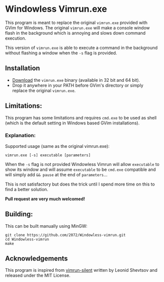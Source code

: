 # Windowless Vimrun.exe

This program is meant to replace the original `vimrun.exe` provided with GVim for Windows.
The original `vimrun.exe` will make a console window flash in the background
which is annoying and slows down command execution.

This version of `vimrun.exe` is able to execute a command in the background without
flashing a window when the `-s` flag is provided.

## Installation

- [Download](https://github.com/2072/Windowless-vimrun/releases) the `vimrun.exe` binary (available in 32 bit and 64 bit).
- Drop it anywhere in your PATH before GVim's directory or simply replace the original `vimrun.exe`.

## Limitations:

This program has some limitations and requires `cmd.exe` to be used as shell
(which is the default setting in Windows based GVim installations).

### Explanation:

Supported usage (same as the original vimrun.exe):

    vimrun.exe [-s] executable [parameters]


When the `-s` flag is not provided Windowless Vimrun will allow
`executable` to show its window and will assume `executable` to be
`cmd.exe` compatible and will simply add `&& pause` at the end of `parameters`...

This is not satisfactory but does the trick until I spend more time on this to
find a better solution.

**Pull request are very much welcomed!**

## Building:

This can be built manually using MinGW:

    git clone https://github.com/2072/Windowless-vimrun.git
    cd Windowless-vimrun
    make


## Acknowledgements

This program is inspired from [vimrun-silent](https://github.com/leonid-shevtsov/vimrun-silent) written by
Leonid Shevtsov and released under the MIT License.


